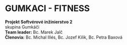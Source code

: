# GUMKACI - FITNESS
**Projekt Softvérové inžinierstvo 2**
<br>skupina Gumkáči
<br>**Team leader:** Bc. Marek Jalč
<br>**Členovia:** Bc. Michal Illés, Bc. Jozef Kilik, Bc. Petra Baxová
